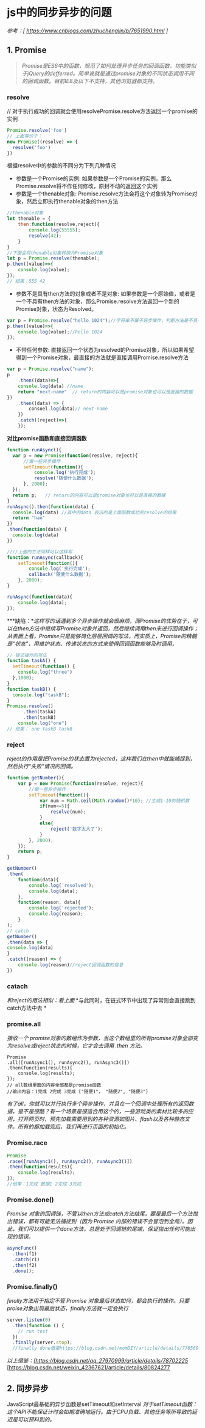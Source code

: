 ﻿# js中的同步异步的问题
*参考：[ https://www.cnblogs.com/zhuchenglin/p/7651990.html ]*

## **1. Promise**
> *Promise是ES6中的函数，规范了如何处理异步任务的回调函数，功能类似于jQuery的defferred。简单说就是通过promise对象的不同状态调用不同的回调函数。目前IE8及以下不支持，其他浏览器都支持。*

### **resolve**
// 对于执行成功的回调就会使用resolvePromise.resolve方法返回一个promise的实例
```js
Promise.resolve('foo') 
// 上面等价于：
new Promise((resolve) => {
  resolve('foo')
})
```
根据resolve中的参数的不同分为下列几种情况

- 参数是一个Promise的实例: 如果参数是一个Promise的实例，那么Promise.resolve将不作任何修改，原封不动的返回这个实例
- 参数是一个thenable对象: Promise.resolve方法会将这个对象转为Promise对象，然后立即执行thenable对象的then方法

```js
//thenable对象
let thenable = {
    then:function(resolve,reject){
        console.log(55555);
        resolve(42);
    }
}
//下面会将thenable对象转换为Promise对象
let p = Promise.resolve(thenable);
p.then((value)=>{
    console.log(value);
});
// 结果：555 42
```
- 参数不是具有then方法的对象或者不是对象: 如果参数是一个原始值，或者是一个不具有then方法的对象，那么Promise.resolve方法返回一个新的Promise对象，状态为Resolved。
```js
var p = Promise.resolve("hello 1024");//字符串不属于异步操作，判断方法是不具有then方法，返回的Promise的实例从生成起就是Resolved，所以回调函数会立即执行。Promise.resolve参数就会同时传给回调函数
p.then((value)=>{
    console.log(value);//hello 1024
});
```
- 不带任何参数: 直接返回一个状态为resolved的Promise对象，所以如果希望得到一个Promise对象，最直接的方法就是直接调用Promise.resolve方法
```js
var p = Promise.resolve("name");
p
    .then((data)=>{
    console.log(data) //name
    return "next-name"  // return的内容可以是promise对象也可以是直接的数据   
})
    .then((data) => {
        consoel.log(data)// next-name
    })
    .catch((reject)=>{
    });
```
**对比promise函数和直接回调函数**
```js
function runAsync(){
  var p = new Promise(function(resolve, reject){
      //做一些异步操作
      setTimeout(function(){
          console.log('执行完成');
          resolve('随便什么数据');
      }, 2000);
  });
  return p;   // return的内容可以是promise对象也可以是直接的数据
}
runAsync().then(function(data) {
  console.log(data) //其中的data 表示的是上面函数成功的resolve的结果
  return "hao"
})
.then(function(data) {
  console.log(data)
})

////上面的方法同样可以这样写
function runAsync(callback){
    setTimeout(function(){
        console.log('执行完成');
        callback('随便什么数据');
    }, 2000);
}

runAsync(function(data){
    console.log(data);
});
```
***缺陷：**这样写的话遇到多个异步操作就会很麻烦，而Promise的优势在于，可以在then方法中继续写Promise对象并返回，然后继续调用then来进行回调操作；从表面上看，Promise只是能够简化层层回调的写法，而实质上，Promise的精髓是“状态”，用维护状态、传递状态的方式来使得回调函数能够及时调用，*
```js
// 链式操作的写法
function taskA() {
  setTimeout(function() {
    console.log("three")
  },1000);
}
function taskB() {
  console.log("taskB");
}
Promise.resolve()
      .then(taskA)
      .then(taskB)
    console.log("one")
// 结果： one taskB taskB
```

### **reject**
*reject的作用是把Promise的状态置为rejected，这样我们在then中就能捕捉到，然后执行“失败”情况的回调。*
```js
function getNumber(){
    var p = new Promise(function(resolve, reject){
        //做一些异步操作
        setTimeout(function(){
            var num = Math.ceil(Math.random()*10); //生成1-10的随机数
            if(num<=5){
                resolve(num);
            }
            else{
                reject('数字太大了');
            }
        }, 2000);
    });
    return p;            
}

getNumber()
.then(
    function(data){
        console.log('resolved');
        console.log(data);
    }, 
    function(reason, data){
        console.log('rejected');
        console.log(reason);
    }
);
// catch
getNumber()
.then(data => {
console.log(data)
}
.catch((reason) => {
    console.log(reason)//reject回调函数的信息
})
```
### **catach**
*和reject的用法相似：看上面*
*与此同时，在链式环节中出现了异常则会直接跳到catch方法中去 *

### **promise.all**
*接收一个 promise对象的数组作为参数，当这个数组里的所有promise对象全部变为resolve或reject状态的时候，它才会去调用 .then 方法。*

    Promise
    .all([runAsync1(), runAsync2(), runAsync3()])
    .then(function(results){
        console.log(results);
    });
    // all数组里面的内容全部都是promise函数
    //输出内容：1完成 2完成 3完成 ["随便1"， "随便2", "随便3"]
*有了all，你就可以并行执行多个异步操作，并且在一个回调中处理所有的返回数据，是不是很酷？有一个场景是很适合用这个的，一些游戏类的素材比较多的应用，打开网页时，预先加载需要用到的各种资源如图片、flash以及各种静态文件。所有的都加载完后，我们再进行页面的初始化。*

### **Promise.race**
```js
Promise
.race([runAsync1(), runAsync2(), runAsync3()])
.then(function(results){
    console.log(results);
});
//结果：1完成 数据1 2完成 3完成
```

### **Promise.done()**
*Promise 对象的回调链，不管以then方法或catch方法结尾，要是最后一个方法抛出错误，都有可能无法捕捉到（因为 Promise 内部的错误不会冒泡到全局）。因此，我们可以提供一个done方法，总是处于回调链的尾端，保证抛出任何可能出现的错误。*
```js
asyncFunc()
  .then(f1)
  .catch(r1)
  .then(f2)
  .done();
```
### **Promise.finally()**
*finally方法用于指定不管 Promise 对象最后状态如何，都会执行的操作。只要proise对象出现最后状态，finally方法就一定会执行*
```js
server.listen(0)
  .then(function () {
    // run test
  })
  .finally(server.stop);
  //finally done借鉴https://blog.csdn.net/momDIY/article/details/77856099
```
*以上借鉴：[https://blog.csdn.net/qq_27970999/article/details/78702225*
[https://blog.csdn.net/weixin_42367621/article/details/80824277
## **2. 同步异步**
JavaScript最基础的异步函数是setTimeout和setInterval
*对于setTimeout函数：这个API不能保证计时会如期准确地运行。由于CPU负载、其他任务等所导致的延迟是可以预料到的。*